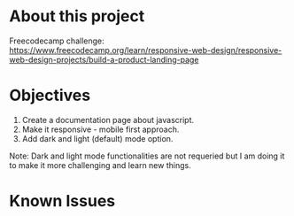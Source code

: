 # About this project

Freecodecamp challenge: https://www.freecodecamp.org/learn/responsive-web-design/responsive-web-design-projects/build-a-product-landing-page

# Objectives

1. Create a documentation page about javascript.
2. Make it responsive - mobile first approach.
3. Add dark and light (default) mode option.

Note: Dark and light mode functionalities are not requeried but I am doing it to make it more challenging and learn new things.

# Known Issues